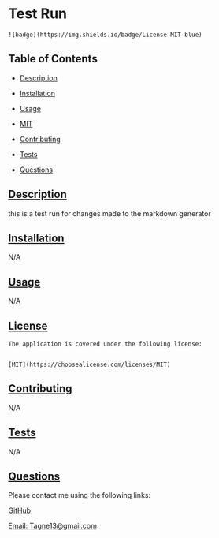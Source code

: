 
  # Test Run

  
    ![badge](https://img.shields.io/badge/License-MIT-blue)
    

  ## Table of Contents

  * [Description](#description)
  * [Installation](#installation)
  * [Usage](#usage)
  * 
    [MIT](https://choosealicense.com/licenses/MIT)
    
  * [Contributing](#contributing)
  * [Tests](#tests)
  * [Questions](#questions)
  
  ## [Description](#table-of-contents)

   this is a test run for changes made to the markdown generator

  ## [Installation](#table-of-contents)

  N/A

  ## [Usage](#table-of-contents)

  N/A

  ## [License](#table-of-contents)

  
    
    The application is covered under the following license:
    
    
    [MIT](https://choosealicense.com/licenses/MIT)
    
    

  ## [Contributing](#table-of-contents)

  N/A

  ## [Tests](#table-of-contents)

  N/A

  ## [Questions](#table-of-contents)

  Please contact me using the following links:

  [GitHub](https://github.com/Tagne13)

  [Email: Tagne13@gmail.com](mailto:Tagne13@gmail.com)

